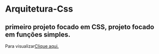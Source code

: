 # Arquitetura-Css

## primeiro projeto focado em CSS, projeto focado em funções simples.

<p>Para visualizar<a href="https://arquitetura-css-weld.vercel.app/">Clique aqui.<a/></p>
